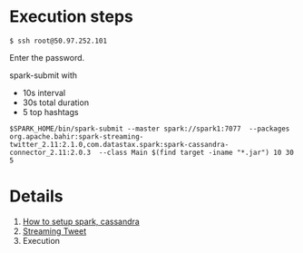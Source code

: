 # Execution steps

```
$ ssh root@50.97.252.101
```

Enter the password. 

spark-submit with 
- 10s interval  
- 30s total duration  
- 5 top hashtags 

```
$SPARK_HOME/bin/spark-submit --master spark://spark1:7077  --packages org.apache.bahir:spark-streaming-twitter_2.11:2.1.0,com.datastax.spark:spark-cassandra-connector_2.11:2.0.3  --class Main $(find target -iname "*.jar") 10 30 5
```

# Details

1. <a href=https://github.com/kckenneth/Cassandra/blob/master/setup.md>How to setup spark, cassandra</a>
2. <a href=https://github.com/kckenneth/Cassandra/blob/master/streaming_tweet.md>Streaming Tweet</a> 
3. Execution 

